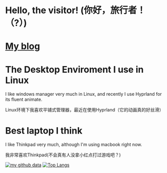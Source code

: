

# Hello, the visitor! (你好，旅行者！（?）)

# [My blog](https://usbskycrafts.github.io)



# The Desktop Enviroment I use in Linux
I like windows manager very much in Linux, and recently I use Hyprland for its fluent animate.

Linux环境下我喜欢平铺式管理器，最近在使用Hyprland（它的动画真的好丝滑）


# Best laptop I think
I like Thinkpad very much, although I'm using macbook right now.

我非常喜欢Thinkpad(不会真有人没拿小红点打过游戏吧？)




[![my github data](https://github-readme-stats.vercel.app/api?username=USBskycrafts)]()
[![Top Langs](https://github-readme-stats.vercel.app/api/top-langs/?username=USBskycrafts)](https://github.com/anuraghazra/github-readme-stats) 



